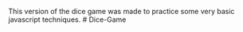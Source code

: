 This version of the dice game was made to practice some very basic javascript techniques.
#   D i c e - G a m e  
 